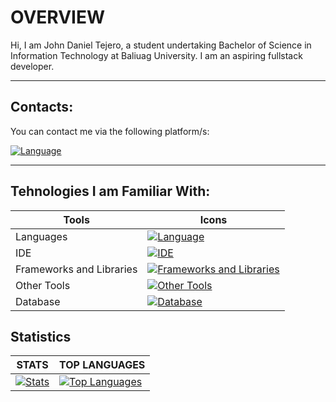 # OVERVIEW
Hi, I am John Daniel Tejero, a student undertaking Bachelor of Science in Information Technology at Baliuag University. 
I am an aspiring fullstack developer.

<hr>

## Contacts:
You can contact me via the following platform/s: 

[![Language](https://skillicons.dev/icons?i=gmail&theme=dark)]([https://skillicons.dev](johndanieltejero23@gmail.com)) 
<hr>    

## Tehnologies I am Familiar With:

| Tools | Icons |
|----------|----------|
| Languages | [![Language](https://skillicons.dev/icons?i=html,css,java,kotlin,nodejs,js,ts,php,dart,cs,swift,py,md&theme=dark)]([https://skillicons.dev](https://github.com/JohnDanielTejero/JohnDanielTejero))  |
| IDE   |  [![IDE](https://skillicons.dev/icons?i=androidstudio,vscode,visualstudio&theme=dark)]([https://skillicons.dev](https://github.com/JohnDanielTejero/JohnDanielTejero)) |
| Frameworks and Libraries | [![Frameworks and Libraries](https://skillicons.dev/icons?i=angular,bootstrap,dotnet,express,flutter,laravel,nestjs,react,spring,tailwind&theme=dark)]([https://skillicons.dev](https://github.com/JohnDanielTejero/JohnDanielTejero)) |
| Other Tools | [![Other Tools](https://skillicons.dev/icons?i=aws,appwrite,anaconda,figma,github,git,docker,npm,gradle,maven,postman,vercel,vite&theme=dark)]([https://skillicons.dev](https://github.com/JohnDanielTejero/JohnDanielTejero))   |
| Database | [![Database](https://skillicons.dev/icons?i=firebase,mysql,postgres,sqlite,mongodb&theme=dark)]([https://skillicons.dev](https://github.com/JohnDanielTejero/JohnDanielTejero))   |

## Statistics
| **STATS** | **TOP LANGUAGES**  |
|-----|--------------|
|[![Stats](https://github-readme-stats.vercel.app/api?username=JohnDanielTejero&theme=nord)](https://github.com/JohnDanielTejero/JohnDanielTejero)|[![Top Languages](https://github-readme-stats.vercel.app/api/top-langs/?username=JohnDanielTejero&layout=compact&langs_count=5&theme=radical)](https://github.com/JohnDanielTejero/JohnDanielTejero)|

